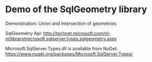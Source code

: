 Demo of the SqlGeometry library
================

Demonstration: Union and Intersection of geometries

SqlGeometry Api: http://technet.microsoft.com/nl-nl/library/microsoft.sqlserver.types.sqlgeometry.aspx

Microsoft.SqlServer.Types.dll is available from NuGet: https://www.nuget.org/packages/Microsoft.SqlServer.Types/


